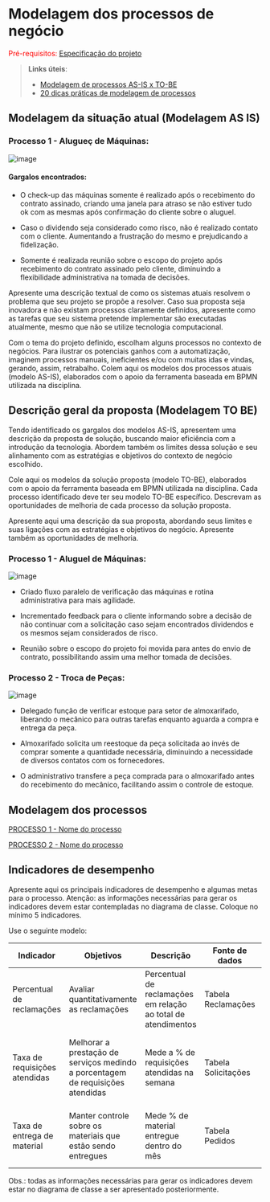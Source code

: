 # Modelagem dos processos de negócio

<span style="color:red">Pré-requisitos: <a href="02-Especificacao.md"> Especificação do projeto</a></span>

> **Links úteis**:
> - [Modelagem de processos AS-IS x TO-BE](https://dheka.com.br/modelagem-as-is-to-be/)
> - [20 dicas práticas de modelagem de processos](https://dheka.com.br/20-dicas-praticas-de-modelagem-de-processos/)

## Modelagem da situação atual (Modelagem AS IS)

### Processo 1 - Alugueç de Máquinas:

![image](https://github.com/user-attachments/assets/97971174-d859-4a5d-b74b-2c3707f25dfa)

#### Gargalos encontrados:

- O check-up das máquinas somente é realizado após o recebimento do contrato assinado, criando uma janela para atraso se não estiver tudo ok com as mesmas após confirmação do cliente sobre o aluguel.

- Caso o dividendo seja considerado como risco, não é realizado contato com o cliente. Aumentando a frustração do mesmo e prejudicando a fidelização.

- Somente é realizada reunião sobre o escopo do projeto após recebimento do contrato assinado pelo cliente, diminuindo a flexibilidade administrativa na tomada de decisões. 

Apresente uma descrição textual de como os sistemas atuais resolvem o problema que seu projeto se propõe a resolver. Caso sua proposta seja inovadora e não existam processos claramente definidos, apresente como as tarefas que seu sistema pretende implementar são executadas atualmente, mesmo que não se utilize tecnologia computacional.

Com o tema do projeto definido, escolham alguns processos no contexto de negócios. Para ilustrar os potenciais ganhos com a automatização, imaginem processos manuais, ineficientes e/ou com muitas idas e vindas, gerando, assim, retrabalho. Colem aqui os modelos dos processos atuais (modelo AS-IS), elaborados com o apoio da ferramenta baseada em BPMN utilizada na disciplina.

## Descrição geral da proposta (Modelagem TO BE)

Tendo identificado os gargalos dos modelos AS-IS, apresentem uma descrição da proposta de solução, buscando maior eficiência com a introdução da tecnologia. Abordem também os limites dessa solução e seu alinhamento com as estratégias e objetivos do contexto de negócio escolhido.

Cole aqui os modelos da solução proposta (modelo TO-BE), elaborados com o apoio da ferramenta baseada em BPMN utilizada na disciplina. Cada processo identificado deve ter seu modelo TO-BE específico. Descrevam as oportunidades de melhoria de cada processo da solução proposta.

Apresente aqui uma descrição da sua proposta, abordando seus limites e suas ligações com as estratégias e objetivos do negócio. Apresente também as oportunidades de melhoria.

### Processo 1 - Aluguel de Máquinas:

![image](https://github.com/user-attachments/assets/c60a333b-daa3-4c52-bddd-6ceb971814bc)

- Criado fluxo paralelo de verificação das máquinas e rotina administrativa para mais agilidade.

- Incrementado feedback para o cliente informando sobre a decisão de não continuar com a solicitação caso sejam encontrados dividendos e os mesmos sejam considerados de risco.

- Reunião sobre o escopo do projeto foi movida para antes do envio de contrato, possibilitando assim uma melhor tomada de decisões.

### Processo 2 - Troca de Peças:

![image](https://github.com/user-attachments/assets/78e310ab-99cd-4f25-8f89-123b51d30a00)

- Delegado função de verificar estoque para setor de almoxarifado, liberando o mecânico para outras tarefas enquanto aguarda a compra e entrega da peça.

- Almoxarifado solicita um reestoque da peça solicitada ao invés de comprar somente a quantidade necessária, diminuindo a necessidade de diversos contatos com os fornecedores.

- O administrativo transfere a peça comprada para o almoxarifado antes do recebimento do mecânico, facilitando assim o controle de estoque.

## Modelagem dos processos

[PROCESSO 1 - Nome do processo](./processes/processo-1-nome-do-processo.md "Detalhamento do processo 1.")

[PROCESSO 2 - Nome do processo](./processes/processo-2-nome-do-processo.md "Detalhamento do processo 2.")


## Indicadores de desempenho

Apresente aqui os principais indicadores de desempenho e algumas metas para o processo. Atenção: as informações necessárias para gerar os indicadores devem estar contempladas no diagrama de classe. Coloque no mínimo 5 indicadores.

Use o seguinte modelo:

| **Indicador** | **Objetivos** | **Descrição** | **Fonte de dados** | **Fórmula de cálculo** |
| ---           | ---           | ---           | ---             | ---             |
| Percentual de reclamações | Avaliar quantitativamente as reclamações | Percentual de reclamações em relação ao total de atendimentos | Tabela Reclamações | número total de reclamações / número total de atendimentos |
| Taxa de requisições atendidas | Melhorar a prestação de serviços medindo a porcentagem de requisições atendidas| Mede a % de requisições atendidas na semana | Tabela Solicitações | (número de requisições atendidas / número total de requisições) * 100 |
| Taxa de entrega de material | Manter controle sobre os materiais que estão sendo entregues | Mede % de material entregue dentro do mês | Tabela Pedidos | (número de pedidos entregues / número total de pedidos) * 100 |


Obs.: todas as informações necessárias para gerar os indicadores devem estar no diagrama de classe a ser apresentado posteriormente.
